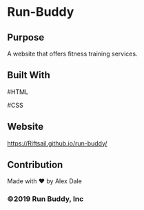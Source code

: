 # Run-Buddy


## Purpose

A website that offers fitness training services.


## Built With

#HTML

#CSS



## Website

https://Riftsail.github.io/run-buddy/



## Contribution

Made with ❤️ by Alex Dale



### ©2019 Run Buddy, Inc
